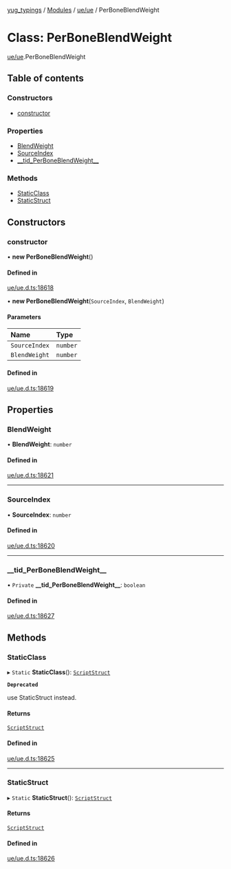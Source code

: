 [yug_typings](../README.md) / [Modules](../modules.md) / [ue/ue](../modules/ue_ue.md) / PerBoneBlendWeight

# Class: PerBoneBlendWeight

[ue/ue](../modules/ue_ue.md).PerBoneBlendWeight

## Table of contents

### Constructors

- [constructor](ue_ue.PerBoneBlendWeight.md#constructor)

### Properties

- [BlendWeight](ue_ue.PerBoneBlendWeight.md#blendweight)
- [SourceIndex](ue_ue.PerBoneBlendWeight.md#sourceindex)
- [\_\_tid\_PerBoneBlendWeight\_\_](ue_ue.PerBoneBlendWeight.md#__tid_perboneblendweight__)

### Methods

- [StaticClass](ue_ue.PerBoneBlendWeight.md#staticclass)
- [StaticStruct](ue_ue.PerBoneBlendWeight.md#staticstruct)

## Constructors

### constructor

• **new PerBoneBlendWeight**()

#### Defined in

[ue/ue.d.ts:18618](https://github.com/YugMetaverse/yug_typings/blob/b7d9b19/ue/ue.d.ts#L18618)

• **new PerBoneBlendWeight**(`SourceIndex`, `BlendWeight`)

#### Parameters

| Name | Type |
| :------ | :------ |
| `SourceIndex` | `number` |
| `BlendWeight` | `number` |

#### Defined in

[ue/ue.d.ts:18619](https://github.com/YugMetaverse/yug_typings/blob/b7d9b19/ue/ue.d.ts#L18619)

## Properties

### BlendWeight

• **BlendWeight**: `number`

#### Defined in

[ue/ue.d.ts:18621](https://github.com/YugMetaverse/yug_typings/blob/b7d9b19/ue/ue.d.ts#L18621)

___

### SourceIndex

• **SourceIndex**: `number`

#### Defined in

[ue/ue.d.ts:18620](https://github.com/YugMetaverse/yug_typings/blob/b7d9b19/ue/ue.d.ts#L18620)

___

### \_\_tid\_PerBoneBlendWeight\_\_

• `Private` **\_\_tid\_PerBoneBlendWeight\_\_**: `boolean`

#### Defined in

[ue/ue.d.ts:18627](https://github.com/YugMetaverse/yug_typings/blob/b7d9b19/ue/ue.d.ts#L18627)

## Methods

### StaticClass

▸ `Static` **StaticClass**(): [`ScriptStruct`](ue_ue.ScriptStruct.md)

**`Deprecated`**

use StaticStruct instead.

#### Returns

[`ScriptStruct`](ue_ue.ScriptStruct.md)

#### Defined in

[ue/ue.d.ts:18625](https://github.com/YugMetaverse/yug_typings/blob/b7d9b19/ue/ue.d.ts#L18625)

___

### StaticStruct

▸ `Static` **StaticStruct**(): [`ScriptStruct`](ue_ue.ScriptStruct.md)

#### Returns

[`ScriptStruct`](ue_ue.ScriptStruct.md)

#### Defined in

[ue/ue.d.ts:18626](https://github.com/YugMetaverse/yug_typings/blob/b7d9b19/ue/ue.d.ts#L18626)
